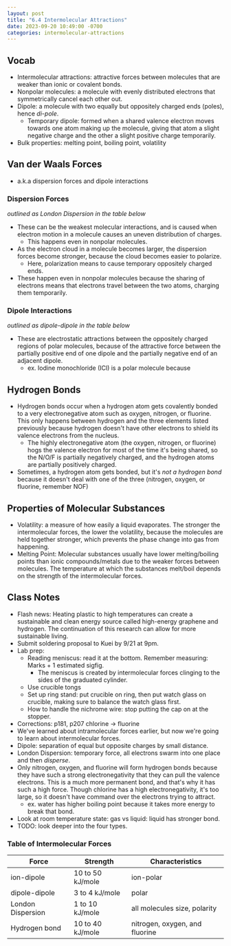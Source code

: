 ```yaml
---
layout: post
title: "6.4 Intermolecular Attractions"
date: 2023-09-20 10:49:00 -0700
categories: intermolecular-attractions
---
```

## Vocab
- Intermolecular attractions: attractive forces between molecules that are weaker than ionic or covalent bonds.
- Nonpolar molecules: a molecule with evenly distributed electrons that symmetrically cancel each other out.
- Dipole: a molecule with two equally but oppositely charged ends (poles), hence _di_-_pole_.
    - Temporary dipole: formed when a shared valence electron moves towards one atom making up the molecule,
      giving that atom a slight negative charge and the other a slight positive charge temporarily.
- Bulk properties: melting point, boiling point, volatility

## Van der Waals Forces
- a.k.a dispersion forces and dipole interactions

### Dispersion Forces
_outlined as London Dispersion in the table below_
- These can be the weakest molecular interactions, and is caused when electron motion in a molecule causes an
  uneven distribution of charges.
    - This happens even in nonpolar molecules.
- As the electron cloud in a molecule becomes larger, the dispersion forces become stronger, because the cloud
  becomes easier to polarize.
    - Here, polarization means to cause temporary oppositely charged ends.
- These happen even in nonpolar molecules because the sharing of electrons means that electrons travel between
  the two atoms, charging them temporarily.

### Dipole Interactions
_outlined as dipole-dipole in the table below_
- These are electrostatic attractions between the oppositely charged regions of polar molecules, because of the
  attractive force between the partially positive end of one dipole and the partially negative end of an 
  adjacent dipole.
    - ex. Iodine monochloride (ICl) is a polar molecule because 

## Hydrogen Bonds
- Hydrogen bonds occur when a hydrogen atom gets covalently bonded to a very electronegative atom such as 
  oxygen, nitrogen, or fluorine. This only happens between hydrogen and the three elements listed previously
  because hydrogen doesn't have other electrons to shield its valence electrons from the nucleus.
    - The highly electronegative atom (the oxygen, nitrogen, or fluorine) hogs the valence electron for most of
      the time it's being shared, so the N/O/F is partially negatively charged, and the hydrogen atoms are
      partially positively charged.
- Sometimes, a hydrogen atom gets bonded, but it's _not a hydrogen bond_ because it doesn't deal with one of the
  three (nitrogen, oxygen, or fluorine, remember NOF)

## Properties of Molecular Substances
- Volatility: a measure of how easily a liquid evaporates. The stronger the intermolecular forces, the lower the
  volatility, because the molecules are held together stronger, which prevents the phase change into gas from
  happening.
- Melting Point: Molecular substances usually have lower melting/boiling points than ionic compounds/metals
  due to the weaker forces between molecules. The temperature at which the substances melt/boil depends on the
  strength of the intermolecular forces.

## Class Notes
- Flash news: Heating plastic to high temperatures can create a sustainable and clean energy source called
  high-energy graphene and hydrogen. The continuation of this research can allow for more sustainable living.
- Submit soldering proposal to Kuei by 9/21 at 9pm.
- Lab prep:
    - Reading meniscus: read it at the bottom. Remember measuring: Marks + 1 estimated sigfig.
        - The meniscus is created by intermolecular forces clinging to the sides of the graduated cylinder.
    - Use crucible tongs 
    - Set up ring stand: put crucible on ring, then put watch glass on crucible, making sure to balance the
      watch glass first.
    - How to handle the nichrome wire: stop putting the cap on at the stopper.
- Corrections: p181, p207 chlorine -> fluorine
- We've learned about intramolecular forces earlier, but now we're going to learn about intermolecular forces.
- Dipole: separation of equal but opposite charges by small distance. 
- London Dispersion: temporary force, all electrons swarm into one place and then _disperse_.
- Only nitrogen, oxygen, and fluorine will form hydrogen bonds because they have such a strong electronegativity
  that they can pull the valence electrons. This is a much more permanent bond, and that's why it has such a
  high force. Though chlorine has a high electronegativity, it's too large, so it doesn't have command over the
  electrons trying to attract.
    - ex. water has higher boiling point because it takes more energy to break that bond.
- Look at room temperature state: gas vs liquid: liquid has stronger bond.
- TODO: look deeper into the four types.

### Table of Intermolecular Forces

| Force | Strength | Characteristics |
| --- | --- | --- |
| ion-dipole | 10 to 50 kJ/mole | ion-polar |
| dipole-dipole | 3 to 4 kJ/mole | polar |
| London Dispersion | 1 to 10 kJ/mole | all molecules size, polarity |
| Hydrogen bond | 10 to 40 kJ/mole | nitrogen, oxygen, and fluorine |


